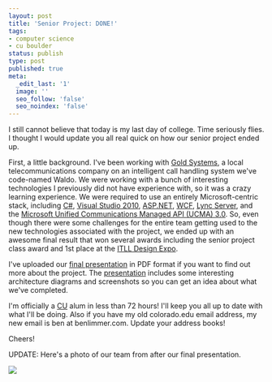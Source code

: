 ```yaml
---
layout: post
title: 'Senior Project: DONE!'
tags:
- computer science
- cu boulder
status: publish
type: post
published: true
meta:
  _edit_last: '1'
  image: ''
  seo_follow: 'false'
  seo_noindex: 'false'
---
```

I still cannot believe that today is my last day of college. Time seriously flies. I thought I would update you all real quick on how our senior project ended up. 

First, a little background. I've been working with [Gold Systems](http://www.goldsys.com), a local telecommunications company on an intelligent call handling system we've code-named Waldo. We were working with a bunch of interesting technologies I previously did not have experience with, so it was a crazy learning experience. We were required to use an entirely Microsoft-centric stack, including [C&#35;](http://en.wikipedia.org/wiki/C_Sharp_(programming_language)), [Visual Studio 2010](http://www.microsoft.com/visualstudio/en-us/products/2010-editions), [ASP.NET](http://www.asp.net/), [WCF](http://msdn.microsoft.com/en-us/netframework/aa663324), [Lync Server](http://www.microsoft.com/communicationsserver/), and the [Microsoft Unified Communications Managed API (UCMA) 3.0](http://msdn.microsoft.com/en-us/library/gg421023.aspx). So, even though there were some challenges for the entire team getting used to the new technologies associated with the project, we ended up with an awesome final result that won several awards including the senior project class award and 1st place at the [ITLL Design Expo](http://itll.colorado.edu/index.php/design_expo).

I've uploaded our [final presentation](/assets/attachments/2011/04/FinalDemo.pdf) in PDF format if you want to find out more about the project. The [presentation](/assets/attachments/2011/04/FinalDemo.pdf) includes some interesting architecture diagrams and screenshots so you can get an idea about what we've completed.

I'm officially a [CU](http://www.colorado.edu) alum in less than 72 hours! I'll keep you all up to date with what I'll be doing. Also if you have my old colorado.edu email address, my new email is ben at benlimmer.com. Update your address books!

Cheers!

UPDATE: Here's a photo of our team from after our final presentation.

<div class="center"><img src="/assets/images/posts/2011/04/WaldoFinalPicture.jpg" /></div>